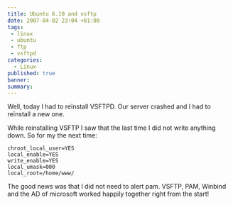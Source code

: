 ```yaml
---
title: Ubuntu 6.10 and vsftp
date: 2007-04-02 23:04 +01:00
tags:
 - linux
 - ubuntu
 - ftp
 - vsftpd
categories:
  - Linux
published: true
banner: 
summary:
---
```

Well, today I had to reïnstall VSFTPD. Our server crashed and I had to reïnstall a new one.

While reinstalling VSFTP I saw that the last time I did not write anything down. So for my the next time:

```
chroot_local_user=YES
local_enable=YES
write_enable=YES
local_umask=000
local_root=/home/www/
```

The good news was that I did not need to alert pam. VSFTP, PAM, Winbind and the AD of microsoft worked happily together right from the start!
